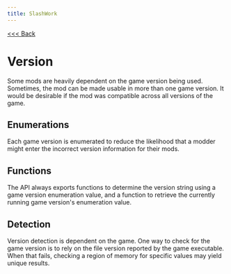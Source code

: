 ```yaml
---
title: SlashWork
---
```

[<<< Back](../)

# Version
Some mods are heavily dependent on the game version being used. Sometimes, the mod can be made usable in more than one game version. It would be desirable if the mod was compatible across all versions of the game.

## Enumerations
Each game version is enumerated to reduce the likelihood that a modder might enter the incorrect version information for their mods.

## Functions
The API always exports functions to determine the version string using a game version enumeration value, and a function to retrieve the currently running game version's enumeration value.

## Detection
Version detection is dependent on the game. One way to check for the game version is to rely on the file version reported by the game executable. When that fails, checking a region of memory for specific values may yield unique results.
